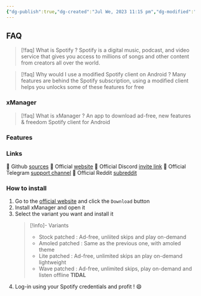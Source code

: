 ```yaml
---
{"dg-publish":true,"dg-created":"Jul We, 2023 11:15 pm","dg-modified":"Jul Th, 2023 1:48 am","permalink":"/android/spotify/","dgPassFrontmatter":true,"created":"Jul We, 2023 11:15 pm","updated":""}
---
```



## FAQ
>[!faq] What is Spotify ?
>Spotify is a digital music, podcast, and video service that gives you access to millions of songs and other content from creators all over the world.

>[!faq] Why would I use a modified Spotify client on Android ?
>Many features are behind the Spotify subscription, using a modified client helps you unlocks some of these features for free

### xManager
> [!faq] What is xManager ?
> An app to download ad-free, new features & freedom Spotify client for Android

### Features

### Links
🔗 Github [sources](https://github.com/Team-xManager/xManager)
🔗 Official [website](https://www.xmanagerapp.com/)
🔗 Official Discord [invite link](https://discord.com/invite/dnpKn5Wufm)
🔗 Official Telegram [support channel](https://t.me/xManagerSupport)
🔗 Official Reddit [subreddit](https://www.reddit.com/r/xManagerApp/)

### How to install
1. Go to the [official website](https://www.xmanagerapp.com/) and click the `Download` button
2. Install xManager and open it
3. Select the variant you want and install it
   > [!info]-  Variants
   > - Stock patched : Ad-free, unliited skips and play on-demand
   > - Amoled patched :  Same as the previous one, with amoled theme
   > - Lite patched : Ad-free, unlimited skips an play on-demand lightweight
   > - Wave patched : Ad-free, unlimited skips, play on-demand and listen offline **TIDAL**
4. Log-in using your Spotify credentials and profit ! 😄